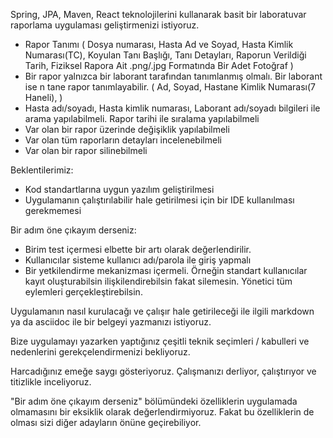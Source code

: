 
Spring, JPA, Maven, React teknolojilerini kullanarak basit bir
laboratuvar raporlama uygulaması geliştirmenizi istiyoruz.

* Rapor Tanımı ( Dosya numarası, Hasta Ad ve Soyad, Hasta Kimlik
  Numarası(TC), Koyulan Tanı Başlığı, Tanı Detayları, Raporun Verildiği
  Tarih, Fiziksel Rapora Ait .png/.jpg Formatında Bir Adet Fotoğraf )
* Bir rapor yalnızca bir laborant tarafından tanımlanmış olmalı. Bir
  laborant ise  n tane rapor tanımlayabilir. ( Ad, Soyad, Hastane Kimlik
  Numarası(7 Haneli), )
* Hasta adı/soyadı, Hasta kimlik numarası, Laborant adı/soyadı
  bilgileri ile arama yapılabilmeli. Rapor tarihi ile sıralama
  yapılabilmeli
* Var olan bir rapor üzerinde değişiklik yapılabilmeli
* Var olan tüm raporların detayları incelenebilmeli
* Var olan bir rapor silinebilmeli

Beklentilerimiz:
* Kod standartlarına uygun yazılım geliştirilmesi
* Uygulamanın çalıştırılabilir hale getirilmesi için bir IDE
  kullanılması gerekmemesi

Bir adım öne çıkayım derseniz:
* Birim test içermesi elbette bir artı olarak değerlendirilir.
* Kullanıcılar sisteme kullanıcı adı/parola ile giriş yapmalı
* Bir yetkilendirme mekanizması içermeli. Örneğin standart kullanıcılar
  kayıt oluşturabilsin ilişkilendirebilsin fakat silemesin. Yönetici tüm
  eylemleri gerçekleştirebilsin.

Uygulamanın nasıl kurulacağı ve çalışır hale getirileceği ile ilgili
markdown ya da asciidoc ile bir belgeyi yazmanızı istiyoruz.

Bize uygulamayı yazarken yaptığınız çeşitli teknik seçimleri / kabulleri
ve nedenlerini gerekçelendirmenizi bekliyoruz.

Harcadığınız emeğe saygı gösteriyoruz. Çalışmanızı derliyor,
çalıştırıyor ve titizlikle inceliyoruz.

"Bir adım öne çıkayım derseniz" bölümündeki özelliklerin uygulamada
olmamasını bir eksiklik olarak değerlendirmiyoruz. Fakat bu özelliklerin
de olması sizi diğer adayların önüne geçirebiliyor.
